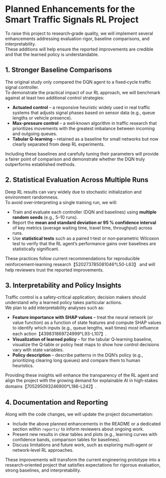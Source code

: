# Planned Enhancements for the Smart Traffic Signals RL Project

To raise this project to research‑grade quality, we will implement several enhancements addressing evaluation rigor, baseline comparisons, and interpretability.  
These additions will help ensure the reported improvements are credible and that the learned policy is understandable.

## 1. Stronger Baseline Comparisons

The original study only compared the DQN agent to a fixed‑cycle traffic signal controller.  
To demonstrate the practical impact of our RL approach, we will benchmark against at least two additional control strategies:

- **Actuated control** – a responsive heuristic widely used in real traffic systems that adjusts signal phases based on sensor data (e.g., queue lengths or vehicle presence).  
- **Max‑pressure control** – a well‑known algorithm in traffic research that prioritizes movements with the greatest imbalance between incoming and outgoing queues.  
- **Tabular Q‑learning** – retained as a baseline for small networks but now clearly separated from deep RL experiments.

Including these baselines and carefully tuning their parameters will provide a fairer point of comparison and demonstrate whether the DQN truly outperforms established methods.

## 2. Statistical Evaluation Across Multiple Runs

Deep RL results can vary widely due to stochastic initialization and environment randomness.  
To avoid over‑interpreting a single training run, we will:

- Train and evaluate each controller (DQN and baselines) using **multiple random seeds** (e.g., 5–10 runs).  
- Report the **mean and standard deviation or 95 % confidence interval** of key metrics (average waiting time, travel time, throughput) across runs.  
- Use **statistical tests** such as a paired t‑test or non‑parametric Wilcoxon test to verify that the RL agent’s performance gains over baselines are statistically significant.

These practices follow current recommendations for reproducible reinforcement‑learning research【520273785081046†L50-L63】 and will help reviewers trust the reported improvements.

## 3. Interpretability and Policy Insights

Traffic control is a safety‑critical application; decision makers should understand why a learned policy takes particular actions.  
We plan to add interpretability analyses such as:

- **Feature importance with SHAP values** – treat the neural network (or value function) as a function of state features and compute SHAP values to identify which inputs (e.g., queue lengths, wait times) most influence each action【439831869724999†L93-L107】.  
- **Visualization of learned policy** – for the tabular Q‑learning baseline, visualize the Q‑table or policy heat maps to show how control decisions vary with state variables.  
- **Policy description** – describe patterns in the DQN’s policy (e.g., prioritizing clearing long queues) and compare them to human heuristics.

Providing these insights will enhance the transparency of the RL agent and align the project with the growing demand for explainable AI in high‑stakes domains【705295093246900†L186-L242】.

## 4. Documentation and Reporting

Along with the code changes, we will update the project documentation:

- Include the above planned enhancements in the README or a dedicated section within `reports/` to inform reviewers about ongoing work.
- Present new results in clear tables and plots (e.g., learning curves with confidence bands, comparison tables for baselines).
- Discuss limitations and future work, such as exploring multi‑agent or network‑level RL approaches.

These improvements will transform the current engineering prototype into a research‑oriented project that satisfies expectations for rigorous evaluation, strong baselines, and interpretability.
